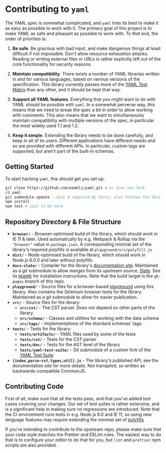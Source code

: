 # Contributing to `yaml`

The YAML spec is somewhat complicated, and `yaml` tries its best to make it as easy as possible to work with it. The primary goal of this project is to make YAML as safe and pleasant as possible to work with. To that end, the order of priorities is:

1. **Be safe**. Be gracious with bad input, and make dangerous things at least difficult if not impossible. Don't allow resource exhaustion attacks. Reading or writing external files or URLs is rather explicitly left out of the core functionality for security reasons.

2. **Maintain compatibility**. There exists a number of YAML libraries written in and for various languages, based on various versions of the specification. This library currently passes more of the [YAML Test Matrix](https://matrix.yaml.io/) than any other, and it should be kept that way.

3. **Support all YAML features**. Everything that you might want to do with YAML should be possible with `yaml`. In a somewhat perverse way, this means that we need to break the spec a bit in order to allow working with comments. This also means that we want to simultaneously maintain compatibility with multiple versions of the spec, in particular the most widely used 1.1 and 1.2.

4. **Keep it simple**. Extending the library needs to be done carefully, and keep in all of its users. Different applications have different needs and so are provided with different APIs. In particular, custom tags are supported, but aren't part of the built-in schemas.

## Getting Started

To start hacking `yaml`, this should get you set up:

```sh
git clone https://github.com/eemeli/yaml.git # or your own fork
cd yaml
git submodule update --init # required by tests; also fetches the docs & playground
npm install
npm test # just to be sure
```

## Repository Directory & File Structure

- **`browser/`** - Browser-optimised build of the library, which should work in IE 11 & later. Used automatically by e.g. Webpack & Rollup via the `"browser"` value in `package.json`. A corresponding minimal set of the library's required polyfills is available at `playground/src/polyfill.js`
- **`dist/`** - Node-optimised build of the library, which should work in Node.js 6.0.0 and later without polyfills.
- **`docs-slate/`** - Compiler for the library's [documentation site](https://eemeli.org/yaml). Maintained as a git submodule to allow merges from its upstream source, [Slate](https://github.com/slatedocs/slate). See its [`README`](./docs-slate/README.md) for installation instructions. Note that the build target is the `gh-pages` branch of _this_ repo.
- **`playground/`** - Source files for a browser-based [playground](https://eemeli.org/yaml-playground/) using this library. Also contains the Selenium browser tests for the library. Maintained as a git submodule to allow for easier publication.
- **`src/`** - Source files for the library:
  - **`src/cst/`** - The CST parser. Does not depend on other parts of the library.
  - **`src/schema/`** - Classes and utilities for working with the data schema
  - **`src/tags/`** - Implementations of the standard schemas' tags
- **`tests/`** - Tests for the library:
  - **`tests/artifacts/`** - YAML files used by some of the tests
  - **`tests/cst/`** - Tests for the CST parser
  - **`tests/doc/`** - Tests for the AST level of the library
  - **`tests/yaml-test-suite/`** - Git submodule of a custom fork of the [YAML Test Suite](https://github.com/yaml/yaml-test-suite)
-  **`{index,parse-cst,types,util}.js`** - The library's published API; see the documentation site for more details. Not transpiled, so written as backwards-compatible CommonJS.

## Contributing Code

First of all, make sure that all the tests pass, and that you've added test cases covering your changes. Our set of test suites is rather extensive, and is a significant help in making sure no regressions are introduced. Note that the CI environment runs tests in e.g. Node.js 6.0 and IE 11, so using new language features may require extending the minimal set of [polyfills](./playground/src/polyfill.js)

If you're intending to contribute to the upstream repo, please make sure that your code style matches the Prettier and ESLint rules. The easiest way to do that is to configure your editor to do that for you, but `lint` and `prettier` npm scripts are also provided.
